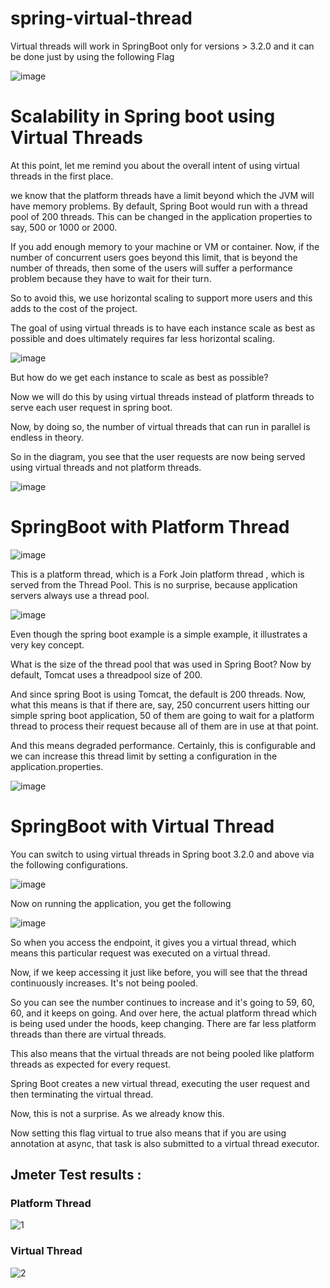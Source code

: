 # spring-virtual-thread

Virtual threads will work in SpringBoot only for versions > 3.2.0 and it can be done just by using the following Flag

![image](https://github.com/mjameer/springboot-virtual-threads/assets/11364104/5cfe36ca-cbf0-4f70-8592-ddec6428154e)


# Scalability in Spring boot using Virtual Threads

At this point, let me remind you about the overall intent of using virtual threads in the first place.

we know that the platform threads have a limit beyond which the JVM will have memory problems. By default, Spring Boot would run with a thread pool of 200 threads. This can be changed in the application properties to say, 500 or 1000 or 2000.

If you add enough memory to your machine or VM or container.  Now, if the number of concurrent users goes beyond this limit, that is beyond the number of threads, then some of the users will suffer a performance problem because they have to wait for their turn.

So to avoid this, we use horizontal scaling to support more users and this adds to the cost of the project.

The goal of using virtual threads is to have each instance scale as best as possible and does ultimately requires far less horizontal scaling.


![image](https://github.com/mjameer/springboot-virtual-threads/assets/11364104/536bd3ff-51c9-4782-bb1a-ad02e1c4cab7)



But how do we get each instance to scale as best as possible?

Now we will do this by using virtual threads instead of platform threads to serve each user request in spring boot.

Now, by doing so, the number of virtual threads that can run in parallel is endless in theory.

So in the diagram, you see that the user requests are now being served using virtual threads and not platform threads.

![image](https://github.com/mjameer/springboot-virtual-threads/assets/11364104/f2fd289d-d87c-4267-a460-22ac940f6813)


# SpringBoot with Platform Thread

![image](https://github.com/mjameer/springboot-virtual-threads/assets/11364104/28281999-4141-49ff-b8a9-dbf01751cec0)


This is a platform thread, which is a Fork Join platform thread , which is served from the Thread Pool. This is no surprise, because application servers always use a thread pool.

![image](https://github.com/mjameer/springboot-virtual-threads/assets/11364104/11ffa4b3-7920-48fe-8ba8-85d549cabacd)



Even though the spring boot example is a simple example, it illustrates a very key concept.

What is the size of the thread pool that was used in Spring Boot? Now by default, Tomcat uses a threadpool size of 200.

And since spring Boot is using Tomcat, the default is 200 threads. Now, what this means is that if there are, say, 250 concurrent users hitting our simple spring boot application, 50 of them are going to wait for a platform thread to process their request because all of them are in use at that point.

And this means degraded performance. Certainly, this is configurable and we can increase this thread limit by setting a configuration in the application.properties.



![image](https://github.com/mjameer/springboot-virtual-threads/assets/11364104/50574585-9d68-4878-9b3a-3f5186aa0b09)



# SpringBoot with Virtual Thread


You can switch to using virtual threads in Spring boot 3.2.0 and above via the following configurations. 

![image](https://github.com/mjameer/springboot-virtual-threads/assets/11364104/5cfe36ca-cbf0-4f70-8592-ddec6428154e)

Now on running the application, you get the following 


![image](https://github.com/mjameer/springboot-virtual-threads/assets/11364104/7c40fbbf-1b20-4e06-bfd5-2077d1767fef)


So when you access the endpoint, it gives you a virtual thread, which means this particular request was executed on a virtual thread.

Now, if we keep accessing it just like before, you will see that the thread continuously increases. It's not being pooled.

So you can see the number continues to increase and it's going to 59, 60, 60, and it keeps on going. And over here, the actual platform thread which is being used under the hoods, keep changing.  There are far less platform threads than there are virtual threads.

This also means that the virtual threads are not being pooled  like platform threads as expected for every request.  

Spring Boot creates a new virtual thread, executing the user request and then terminating the virtual thread.

Now, this is not a surprise. As we already know this.

Now setting this flag virtual to true also means that if you are using annotation at async, that task is also submitted to a virtual thread executor.







## Jmeter Test results :

### Platform Thread

![1](https://github.com/mjameer/springboot-virtual-threads/assets/11364104/c3f9e5d4-73e7-48a5-b85c-50b995ad7785)

### Virtual Thread


![2](https://github.com/mjameer/springboot-virtual-threads/assets/11364104/aacf58ee-661c-42fd-bdf9-6eac6d725665)

